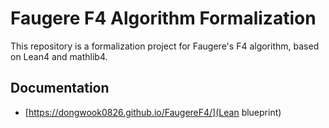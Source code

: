 # Faugere F4 Algorithm Formalization

This repository is a formalization project for Faugere's F4 algorithm, based on Lean4 and mathlib4.

## Documentation

* [https://dongwook0826.github.io/FaugereF4/](Lean blueprint)
